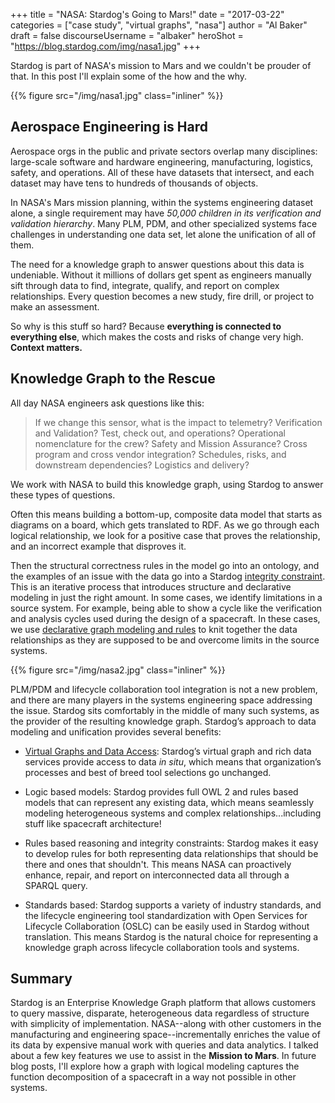 +++
title = "NASA: Stardog's Going to Mars!"
date = "2017-03-22"
categories = ["case study", "virtual graphs", "nasa"]
author = "Al Baker"
draft = false 
discourseUsername = "albaker"
heroShot = "https://blog.stardog.com/img/nasa1.jpg"
+++

Stardog is part of NASA's mission to Mars and we couldn't be prouder of that. In
this post I'll explain some of the how and the why.<!--more-->

{{% figure src="/img/nasa1.jpg" class="inliner" %}}


## Aerospace Engineering is Hard

Aerospace orgs in the public and private sectors overlap many disciplines:
large-scale software and hardware engineering, manufacturing, logistics, safety,
and operations. All of these have datasets that intersect, and
each dataset may have tens to hundreds of thousands of objects.

In NASA's Mars mission planning, within the systems engineering dataset alone, a
single requirement may have *50,000 children in its verification and validation
hierarchy*. Many PLM, PDM, and other specialized systems face challenges in
understanding one data set, let alone the unification of all of them.

The need for a knowledge graph to answer questions about this data is
undeniable. Without it millions of dollars get spent as engineers manually
sift through data to find, integrate, qualify, and report on complex 
relationships. Every question becomes a new study, fire drill, or project to
make an assessment. 

So why is this stuff so hard? Because **everything is connected to everything
else**, which makes the costs and risks of change very high. **Context
matters.**

## Knowledge Graph to the Rescue

All day NASA engineers ask questions like this:

> If we change this sensor, what is the impact to telemetry? Verification and
> Validation? Test, check out, and operations? Operational nomenclature for the
> crew? Safety and Mission Assurance? Cross program and cross vendor integration?
> Schedules, risks, and downstream dependencies? Logistics and delivery?

We work with NASA to build this knowledge graph, using Stardog to answer these
types of questions. 

Often this means building a bottom-up, composite data model that starts as
diagrams on a board, which gets translated to RDF. As we go through each
logical relationship, we look for a positive case that proves the relationship,
and an incorrect example that disproves it. 

Then the structural correctness rules in the model go into an ontology, and the
examples of an issue with the data go into a
Stardog
[integrity constraint](https://docs.stardog.com/#_validating_constraints). This
is an iterative process that introduces structure and declarative modeling in
just the right amount. In some cases, we identify limitations in a source
system. For example, being able to show a cycle like the verification and
analysis cycles used during the design of a spacecraft. In these cases, we
use
[declarative graph modeling and rules](https://docs.stardog.com/#_owl_rule_reasoning) to
knit together the data relationships as they are supposed to be and overcome
limits in the source systems.

{{% figure src="/img/nasa2.jpg" class="inliner" %}}

PLM/PDM and lifecycle collaboration tool integration is not a new problem, and
there are many players in the systems engineering space addressing the issue.
Stardog sits comfortably in the middle of many such systems, as the provider of
the resulting knowledge graph. Stardog’s approach to data modeling and
unification provides several benefits:

* [Virtual Graphs and Data Access](https://docs.stardog.com/#_structured_data_aka_virtual_graphs):
  Stardog’s virtual graph and rich data services provide access to data *in
  situ*, which means that organization’s processes and best of breed tool
  selections go unchanged.
  
* Logic based models: Stardog provides full OWL 2 and rules based models that
  can represent any existing data, which means seamlessly modeling
  heterogeneous systems and complex relationships...including stuff like spacecraft architecture!
  
* Rules based reasoning and integrity constraints: Stardog makes it easy to
  develop rules for both representing data relationships that should be there
  and ones that shouldn't. This means NASA can proactively enhance, repair, and
  report on interconnected data all through a SPARQL query.

* Standards based: Stardog supports a variety of industry standards, and the
  lifecycle engineering tool standardization with Open Services for Lifecycle
  Collaboration (OSLC) can be easily used in Stardog without translation. This
  means Stardog is the natural choice for representing a knowledge graph across
  lifecycle collaboration tools and systems.

## Summary

Stardog is an Enterprise Knowledge Graph platform that allows customers to query
massive, disparate, heterogeneous data regardless of structure with simplicity
of implementation. NASA--along with other customers in the manufacturing and
engineering space--incrementally enriches the value of its data by expensive
manual work with queries and data analytics. I talked about a few key features
we use to assist in the **Mission to Mars**. In future blog posts, I'll explore
how a graph with logical modeling captures the function decomposition of a
spacecraft in a way not possible in other systems.



